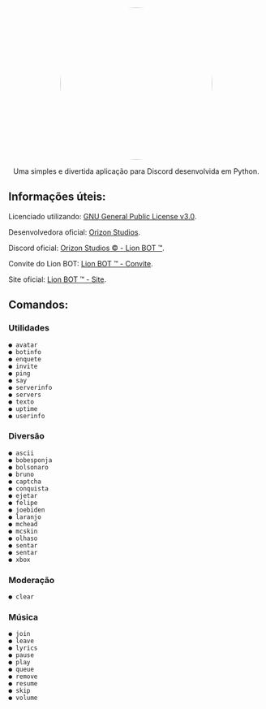 <div align="center">
  <img src="https://cdn.discordapp.com/attachments/884562553773117461/889266487842439191/b8a60f248bb7c4581ec47dc70c85b54d.webp" width="300" style="border-radius: 50%;">
</div>

<p align=center>Uma simples e divertida aplicação para Discord desenvolvida em Python.</p>

## Informações úteis:

Licenciado utilizando: [GNU General Public License v3.0](https://github.com/FelipeSavazii/Lion-BOT/blob/main/LICENSE).

Desenvolvedora oficial: [Orizon Studios](https://orizonstudios.com).

Discord oficial: [Orizon Studios © - Lion BOT &#8482;](https://discord.gg/KSvuX2fpCn).

Convite do Lion BOT: [Lion BOT &#8482; - Convite](https://discord.com/api/oauth2/authorize?client_id=858380932187947049&permissions=8&scope=bot).

Site oficial: [Lion BOT &#8482; - Site](https://lion-bot.com).

## Comandos:

### Utilidades

```
● avatar
● botinfo
● enquete
● invite
● ping
● say
● serverinfo
● servers
● texto
● uptime
● userinfo
```

### Diversão

```
● ascii 
● bobesponja 
● bolsonaro 
● bruno 
● captcha 
● conquista
● ejetar 
● felipe 
● joebiden 
● laranjo 
● mchead 
● mcskin 
● olhaso
● sentar 
● sentar 
● xbox
```

### Moderação

```
● clear
```

### Música

```
● join
● leave
● lyrics
● pause
● play
● queue
● remove
● resume
● skip
● volume
```
